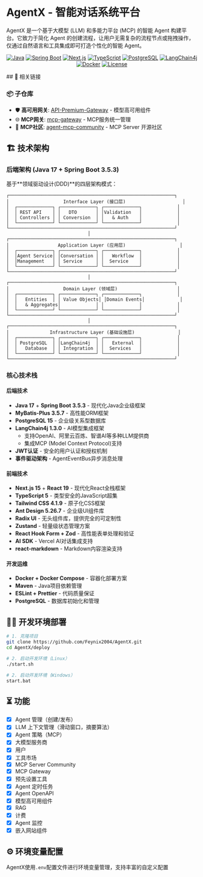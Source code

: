 # AgentX - 智能对话系统平台

[](https://opensource.org/licenses/MIT)

AgentX 是一个基于大模型 (LLM) 和多能力平台 (MCP) 的智能 Agent 构建平台。它致力于简化 Agent 的创建流程，让用户无需复杂的流程节点或拖拽操作，仅通过自然语言和工具集成即可打造个性化的智能 Agent。

<div align="center">
 
[![Java](https://img.shields.io/badge/Java-17-orange?style=flat-square)](https://openjdk.java.net/projects/jdk/17/)
[![Spring Boot](https://img.shields.io/badge/Spring%20Boot-3.5.3-brightgreen?style=flat-square)](https://spring.io/projects/spring-boot)
[![Next.js](https://img.shields.io/badge/Next.js-15-black?style=flat-square)](https://nextjs.org/)
[![TypeScript](https://img.shields.io/badge/TypeScript-5-blue?style=flat-square)](https://www.typescriptlang.org/)
[![PostgreSQL](https://img.shields.io/badge/PostgreSQL-15-blue?style=flat-square)](https://www.postgresql.org/)
[![LangChain4j](https://img.shields.io/badge/LangChain4j-1.3.0-purple?style=flat-square)](https://docs.langchain4j.dev/)
[![Docker](https://img.shields.io/badge/Docker-Ready-blue?style=flat-square)](https://www.docker.com/)
[![License](https://img.shields.io/badge/License-MIT-green?style=flat-square)](LICENSE)

</div>
## 🔗 相关链接

### 📦 子仓库
- 🛡️ **高可用网关**: [API-Premium-Gateway](https://github.com/Feynix2004/API-Premium-Gateway) - 模型高可用组件
- 🌐 **MCP网关**: [mcp-gateway](https://github.com/Feynix2004/mcp-gateway) - MCP服务统一管理
- 🏪 **MCP社区**: [agent-mcp-community](https://github.com/Feynix2004/agent-mcp-community) - MCP Server 开源社区


## 🏗️ 技术架构

### 后端架构 (Java 17 + Spring Boot 3.5.3)

基于**领域驱动设计(DDD)**的四层架构模式：

```
┌─────────────────────────────────────────────────────────────┐
│                    Interface Layer (接口层)                     │
│  ┌─────────────┐ ┌─────────────┐ ┌─────────────┐             │
│  │ REST API    │ │   DTO       │ │Validation   │             │
│  │ Controllers │ │ Conversion  │ │   & Auth    │             │
│  └─────────────┘ └─────────────┘ └─────────────┘             │
└─────────────────────────────────────────────────────────────┘
                              │
┌─────────────────────────────────────────────────────────────┐
│                  Application Layer (应用层)                    │
│  ┌─────────────┐ ┌─────────────┐ ┌─────────────┐             │
│  │Agent Service│ │Conversation │ │   Workflow  │             │
│  │Management   │ │ Service     │ │  Service    │             │
│  └─────────────┘ └─────────────┘ └─────────────┘             │
└─────────────────────────────────────────────────────────────┘
                              │
┌─────────────────────────────────────────────────────────────┐
│                    Domain Layer (领域层)                      │
│  ┌─────────────┐ ┌─────────────┐ ┌─────────────┐             │
│  │   Entities  │ │ Value Objects│ │Domain Events│             │
│  │   & Aggregates│             │ │             │             │
│  └─────────────┘ └─────────────┘ └─────────────┘             │
└─────────────────────────────────────────────────────────────┘
                              │
┌─────────────────────────────────────────────────────────────┐
│               Infrastructure Layer (基础设施层)                │
│  ┌─────────────┐ ┌─────────────┐ ┌─────────────┐             │
│  │ PostgreSQL  │ │LangChain4j  │ │   External  │             │
│  │   Database  │ │ Integration │ │  Services   │             │
│  └─────────────┘ └─────────────┘ └─────────────┘             │
└─────────────────────────────────────────────────────────────┘
```

### 核心技术栈

#### 后端技术
- **Java 17** + **Spring Boot 3.5.3** - 现代化Java企业级框架
- **MyBatis-Plus 3.5.7** - 高性能ORM框架
- **PostgreSQL 15** - 企业级关系型数据库
- **LangChain4j 1.3.0** - AI模型集成框架
  - 支持OpenAI、阿里云百炼、智谱AI等多种LLM提供商
  - 集成MCP (Model Context Protocol)支持
- **JWT认证** - 安全的用户认证和授权机制
- **事件驱动架构** - AgentEventBus异步消息处理

#### 前端技术
- **Next.js 15** + **React 19** - 现代化React全栈框架
- **TypeScript 5** - 类型安全的JavaScript超集
- **Tailwind CSS 4.1.9** - 原子化CSS框架
- **Ant Design 5.26.7** - 企业级UI组件库
- **Radix UI** - 无头组件库，提供完全的可定制性
- **Zustand** - 轻量级状态管理方案
- **React Hook Form + Zod** - 高性能表单处理和验证
- **AI SDK** - Vercel AI对话集成支持
- **react-markdown** - Markdown内容渲染支持

#### 开发运维
- **Docker + Docker Compose** - 容器化部署方案
- **Maven** - Java项目依赖管理
- **ESLint + Prettier** - 代码质量保证
- **PostgreSQL** - 数据库初始化和管理



## 👨‍💻 开发环境部署

```bash
# 1. 克隆项目
git clone https://github.com/Feynix2004/AgentX.git
cd AgentX/deploy

# 2. 启动开发环境（Linux）
./start.sh

# 2. 启动开发环境（Windows）
start.bat
```


## ⏳ 功能
 - [x] Agent 管理（创建/发布）
 - [x] LLM 上下文管理（滑动窗口，摘要算法）
 - [x] Agent 策略（MCP）
 - [x] 大模型服务商
 - [x] 用户
 - [x] 工具市场
 - [x] MCP Server Community
 - [x] MCP Gateway 
 - [x] 预先设置工具
 - [x] Agent 定时任务
 - [x] Agent OpenAPI
 - [x] 模型高可用组件
 - [x] RAG
 - [x] 计费
 - [x] Agent 监控
 - [x] 嵌入网站组件
 
## ⚙️ 环境变量配置

AgentX使用`.env`配置文件进行环境变量管理，支持丰富的自定义配置






















